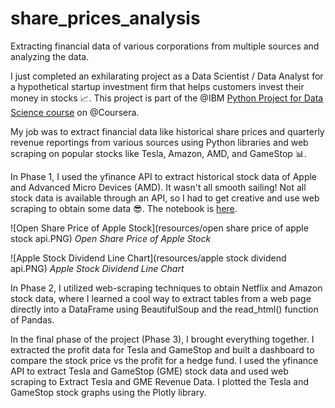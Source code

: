 # share_prices_analysis
Extracting financial data of various corporations from multiple sources and analyzing the data.

I just completed an exhilarating project as a Data Scientist / Data Analyst for a hypothetical startup investment firm that helps customers invest their money in stocks 📈. This project is part of the @IBM [Python Project for Data Science course](https://www.coursera.org/learn/python-project-for-data-science/home/welcome) on @Coursera.

My job was to extract financial data like historical share prices and quarterly revenue reportings from various sources using Python libraries and web scraping on popular stocks like Tesla, Amazon, AMD, and GameStop 📊.


In Phase 1, I used the yfinance API to extract historical stock data of Apple and Advanced Micro Devices (AMD). It wasn't all smooth sailing! Not all stock data is available through an API, so I had to get creative and use web scraping to obtain some data 😎. The notebook is [here](https://github.com/Inyrkz/share_prices_analysis/blob/main/extract_api.ipynb).


![Open Share Price of Apple Stock](resources/open share price of apple stock api.PNG)
*Open Share Price of Apple Stock*


![Apple Stock Dividend Line Chart](resources/apple stock dividend api.PNG)
*Apple Stock Dividend Line Chart*


In Phase 2, I utilized web-scraping techniques to obtain Netflix and Amazon stock data, where I learned a cool way to extract tables from a web page directly into a DataFrame using BeautifulSoup and the read_html() function of Pandas.

In the final phase of the project (Phase 3), I brought everything together. I extracted the profit data for Tesla and GameStop and built a dashboard to compare the stock price vs the profit for a hedge fund. I used the yfinance API to extract Tesla and GameStop (GME) stock data and used web scraping to Extract Tesla and GME Revenue Data. I plotted the Tesla and GameStop stock graphs using the Plotly library.
